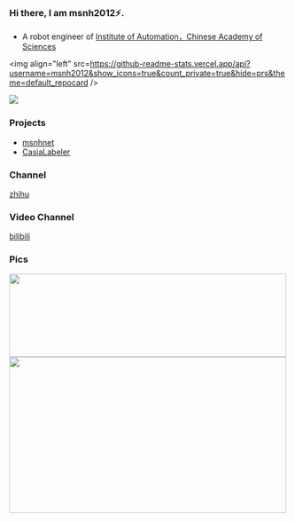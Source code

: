 ### Hi there, I am msnh2012⚡.
- A robot engineer of [Institute of Automation，Chinese Academy of Sciences](http://www.ia.cas.cn/)

<img align="left" src=https://github-readme-stats.vercel.app/api?username=msnh2012&show_icons=true&count_private=true&hide=prs&theme=default_repocard />

<img align="left" src="https://github-readme-stats.vercel.app/api/top-langs/?username=msnh2012&hide=html" />

<br/>

### Projects
- [msnhnet](https://github.com/msnh2012/Msnhnet)
- [CasiaLabeler](https://github.com/msnh2012/CasiaLabeler)

### Channel
[zhihu](https://www.zhihu.com/people/mu-shi-ning-hun-59)
### Video Channel
[bilibili](https://space.bilibili.com/5698637/channel/detail?cid=184438&ctype=0)

### Pics

<img src="https://github.com/msnh2012/Msnhnet/blob/master/readme_imgs/banner.jpg" width = "500" height = "150" div align=left /> 
<br/>
<img src="https://github.com/msnh2012/CasiaLabeler/blob/master/img/rect_with_angle.png"  width = "500" height = "281" div align=left>
